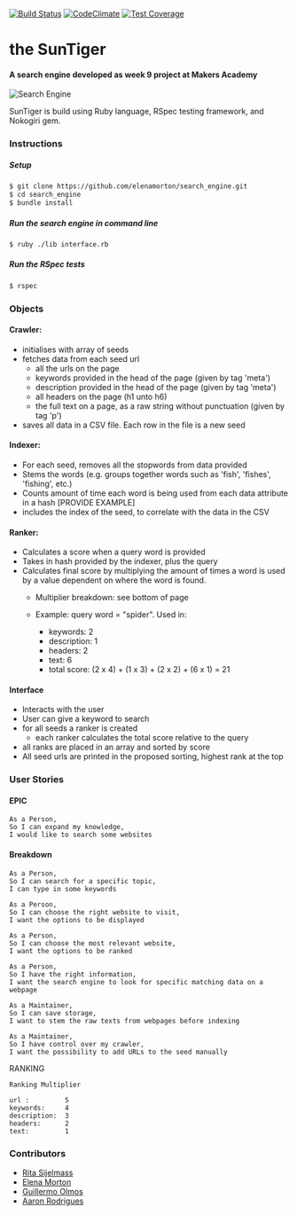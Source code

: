 [![Build Status](https://travis-ci.org/elenamorton/search_engine.svg?branch=master)](https://travis-ci.org/elenamorton/search_engine)
[![CodeClimate](https://codeclimate.com/github/elenamorton/search_engine/badges/gpa.svg)](https://codeclimate.com/github/elenamorton/search_engine)
[![Test Coverage](https://codeclimate.com/github/elenamorton/search_engine/badges/coverage.svg)](https://codeclimate.com/github/elenamorton/search_engine/coverage)

# the SunTiger
#### A search engine developed as week 9 project at Makers Academy

![Search Engine](ascii_spider "The SunTiger")


SunTiger is build using Ruby language, RSpec testing framework, and Nokogiri gem.

### Instructions
##### Setup
```bash
$ git clone https://github.com/elenamorton/search_engine.git
$ cd search_engine
$ bundle install
```
##### Run the search engine in command line
```bash
$ ruby ./lib interface.rb
```
##### Run the RSpec tests
```bash
$ rspec
```

### Objects
#### Crawler:
- initialises with array of seeds
- fetches data from each seed url
	- all the urls on the page
	- keywords provided in the head of the page (given by tag
	  'meta')
	- description provided in the head of the page (given by tag
	  'meta')
	- all headers on the page (h1 unto h6)
	- the full text on a page, as a raw string without
	  punctuation (given by tag 'p')
- saves all data in a CSV file. Each row in the file is a new
  seed

#### Indexer:
- For each seed, removes all the stopwords from data provided
- Stems the words (e.g. groups together words such as 'fish',
  'fishes', 'fishing', etc.)
- Counts amount of time each word is being used from each data
  attribute in a hash [PROVIDE EXAMPLE]
- includes the index of the seed, to correlate with the data
  in the CSV

#### Ranker:
- Calculates a score when a query word is provided
- Takes in hash provided by the indexer, plus the query
- Calculates final score by multiplying the amount of times a
  word is used by a value dependent on where the word is
found.
	- Multiplier breakdown: see bottom of page

	- Example: query word = "spider". Used in:
		- keywords: 2
		- description: 1
		- headers: 2
		- text: 6
		- total score: (2 x 4) + (1 x 3) + (2 x 2) + (6 x 1) = 21

#### Interface
- Interacts with the user
- User can give a keyword to search
- for all seeds a ranker is created
	- each ranker calculates the total score relative to the
	  query
- all ranks are placed in an array and sorted by score
- All seed urls are printed in the proposed sorting, highest
  rank at the top


### User Stories
#### EPIC
```
As a Person,
So I can expand my knowledge,
I would like to search some websites
```

#### Breakdown
```
As a Person,
So I can search for a specific topic,
I can type in some keywords
```

```
As a Person,
So I can choose the right website to visit,
I want the options to be displayed
```

```
As a Person,
So I can choose the most relevant website,
I want the options to be ranked
```

```
As a Person,
So I have the right information,
I want the search engine to look for specific matching data on a webpage
```

```
As a Maintainer,
So I can save storage,
I want to stem the raw texts from webpages before indexing
```

```
As a Maintainer,
So I have control over my crawler,
I want the possibility to add URLs to the seed manually
```


RANKING

```
Ranking Multiplier

url :         5
keywords:     4
description:  3
headers:      2
text:         1
```
### Contributors
* [Rita Sijelmass](https://github.com/RSijelmass)
* [Elena Morton](https://github.com/elenamorton)
* [Guillermo Olmos](https://github.com/georn)
* [Aaron Rodrigues](https://github.com/AaronRodrigues)
